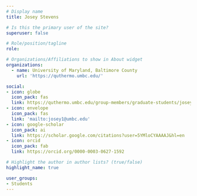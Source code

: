 ```yaml
---
# Display name
title: Josey Stevens

# Is this the primary user of the site?
superuser: false

# Role/position/tagline
role: 

# Organizations/Affiliations to show in About widget
organizations:
  - name: University of Maryland, Baltimore County
    url: 'https://quthermo.umbc.edu/'

social:
- icon: globe
  icon_pack: fas
  link: https://quthermo.umbc.edu/group-members/graduate-students/josey-stevens/
- icon: envelope
  icon_pack: fas
  link: 'mailto:josey1@umbc.edu'
- icon: google-scholar
  icon_pack: ai
  link: https://scholar.google.com/citations?user=5YMloCYAAAAJ&hl=en
- icon: orcid
  icon_pack: fab
  link: https://orcid.org/0000-0003-0627-1592

# Highlight the author in author lists? (true/false)
highlight_name: true

user_groups:
- Students
---
```

